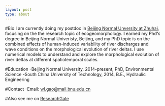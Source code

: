 ```yaml
---
layout: post
type: about
---
```


#Bio
I am currently doing my postdoc in [Beijing Normal Unversity at Zhuhai](https://zhuhai.bnu.edu.cn), focusing on the the research topic of ecogeomorphology. I earned my Phd's degree in Beijing Normal Univeristy, Beijing, and my PhD topic is on the combined effects of human-induced variability of river discharges and wave conditions on the morphological evolution of river deltas. I use numerical models to understand and explore the morphological evolution of river deltas at different spatiotemporal scales.

#Education
-Beijing Normal University, 2014-present, PhD, Environmental Science
-South China University of Technology, 2014, B.E., Hydraulic Engineering

#Contact
-Email: wl.gao@mail.bnu.edu.cn

#Also see me on [ResearchGate](https://www.researchgate.net/profile/Weilun_Gao2)



